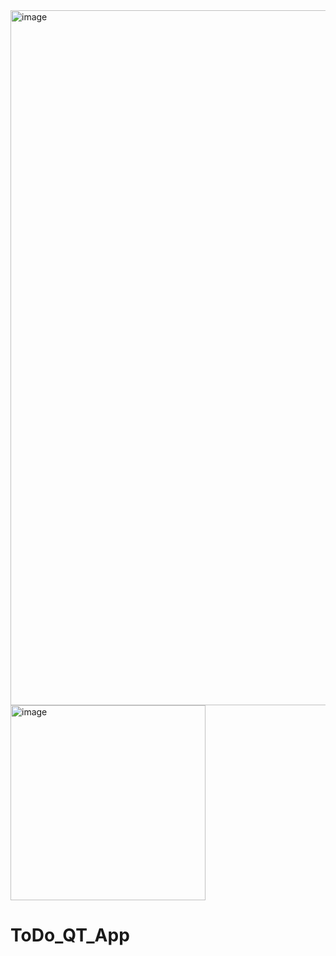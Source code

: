 <img width="1112" alt="image" src="https://github.com/user-attachments/assets/8d7221e1-3eeb-41df-9387-1c036291fc1d" />
<img width="312" alt="image" src="https://github.com/user-attachments/assets/8ddbe73f-1531-4e5f-83ca-6aa975428c6d" />


# ToDo_QT_App

